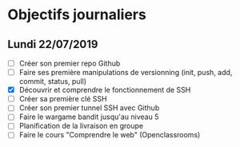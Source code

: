 # Objectifs journaliers

## Lundi 22/07/2019


* [ ] Créer son premier repo Github
* [ ] Faire ses première manipulations de versionning (init, push, add, commit, status, pull)
* [X] Découvrir et comprendre le fonctionnement de SSH
* [ ] Créer sa première clé SSH
* [ ] Créer son premier tunnel SSH avec Github
* [ ] Faire le wargame bandit jusqu'au niveau 5 
* [ ] Planification de la livraison en groupe
* [ ] Faire le cours "Comprendre le web" (Openclassrooms)
